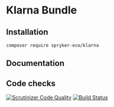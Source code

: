 # Klarna Bundle

## Installation

```
composer require spryker-eco/klarna
```

## Documentation

## Code checks

[![Scrutinizer Code Quality](https://scrutinizer-ci.com/g/Respect/Validation/badges/quality-score.png?b=master)](https://scrutinizer-ci.com/g/Respect/Validation/?branch=master)
[![Build Status](https://scrutinizer-ci.com/g/Respect/Validation/badges/build.png?b=master)](https://scrutinizer-ci.com/g/Respect/Validation/build-status/master)


